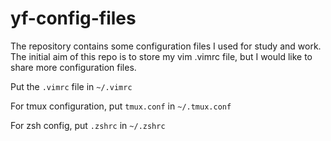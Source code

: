 # yf-config-files

The repository contains some configuration files I used for study and work. The initial aim of this repo is to store my vim .vimrc file, but I would like to share more configuration files.

Put the `.vimrc` file in `~/.vimrc`

For tmux configuration, put `tmux.conf` in `~/.tmux.conf`

For zsh config, put `.zshrc` in `~/.zshrc`
